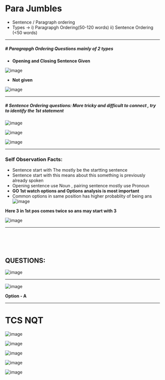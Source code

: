 # Para Jumbles 
- Sentence / Paragraph ordering
- Types -> i) Paragrapgh Ordering(50-120 words)   ii) Sentence Ordering (<50 words)
---
##### # Paragrapgh Ordering Questions mainly of 2 types
- **Opening and Closing Sentence Given**

![image](https://user-images.githubusercontent.com/77873383/182743921-c8d7d3b0-2ef8-470e-9342-ccc97ecbf719.png)



- **Not given**

![image](https://user-images.githubusercontent.com/77873383/182744267-02ed5276-67c0-49bd-9481-df2d6d38296e.png)






--- 
##### # Sentence Ordering questions: More tricky and difficult to connect , try to identify the 1st statement 

![image](https://user-images.githubusercontent.com/77873383/182744494-e2d52129-be3e-4191-9950-89de518819c4.png)


![image](https://user-images.githubusercontent.com/77873383/182744595-a6816caf-d530-4108-9f6a-f55850652491.png)


![image](https://user-images.githubusercontent.com/77873383/182744687-002dbf9b-9a35-4b3a-8044-55e70a894f33.png)



---
### Self Observation Facts:
- Sentence start with The mostly be the startting sentence
- Sentence start with this means about this something is previously already spoken
- Opening sentence use Noun , pairing sentence mostly use Pronoun
- **GO 1st watch options and Options analysis is most important**
- Common options in same position has higher probablity of being ans
![image](https://user-images.githubusercontent.com/77873383/182751401-d07de602-d6a8-444d-8fdf-9a435aa7838c.png)

**Here 3 in 1st pos comes twice so ans may start with 3**

![image](https://user-images.githubusercontent.com/77873383/182748002-fb80a11e-f956-44e8-8d1d-bc6660895c7c.png)

---
<br><br><br>
## QUESTIONS:

![image](https://user-images.githubusercontent.com/77873383/182750024-bec473af-3f86-44eb-95a6-7665172a6299.png)

---

![image](https://user-images.githubusercontent.com/77873383/182750558-c4817f36-ec2c-4a46-acbc-b601a0442d49.png)

**Option - A**

---

# TCS NQT


![image](https://user-images.githubusercontent.com/77873383/185431488-073e3d04-0134-482d-89db-d8dcf61b188b.png)


![image](https://user-images.githubusercontent.com/77873383/185431715-6d84d7f3-2f68-4e3e-b5fd-e699ab438e26.png)


![image](https://user-images.githubusercontent.com/77873383/185432858-b119f31d-b7a2-48a3-b327-56589440fae4.png)


![image](https://user-images.githubusercontent.com/77873383/185437266-ffbbf235-d033-4a29-a8dd-12b20e02195d.png)

![image](https://user-images.githubusercontent.com/77873383/185437511-c3ed8e54-3dfa-47c3-99e7-6bf19c93d05d.png)


